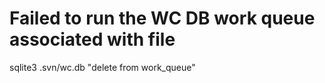# Failed to run the WC DB work queue associated with file
sqlite3 .svn/wc.db "delete from work_queue"



